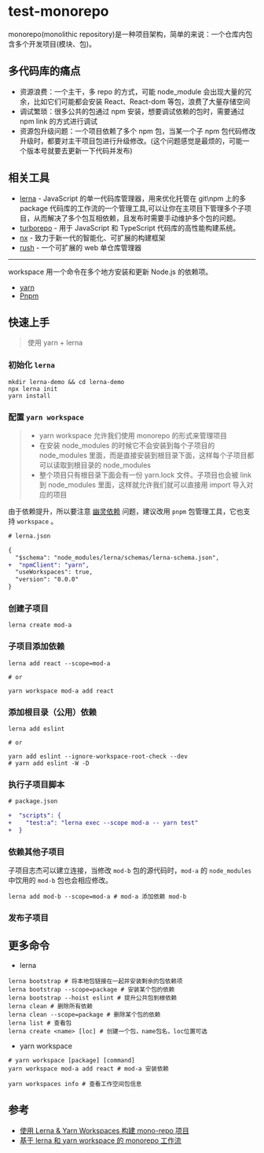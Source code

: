 # test-monorepo

monorepo(monolithic repository)是一种项目架构，简单的来说：一个仓库内包含多个开发项目(模块、包)。

## 多代码库的痛点

- 资源浪费：一个主干，多 repo 的方式，可能 node_module 会出现大量的冗余，比如它们可能都会安装 React、React-dom 等包，浪费了大量存储空间
- 调试繁琐：很多公共的包通过 npm 安装，想要调试依赖的包时，需要通过 npm link 的方式进行调试
- 资源包升级问题：一个项目依赖了多个 npm 包，当某一个子 npm 包代码修改升级时，都要对主干项目包进行升级修改。(这个问题感觉是最烦的，可能一个版本号就要去更新一下代码并发布)

## 相关工具

- [lerna](https://www.npmjs.com/package/lerna) - JavaScript 的单一代码库管理器，用来优化托管在 git\npm 上的多 package 代码库的工作流的一个管理工具,可以让你在主项目下管理多个子项目，从而解决了多个包互相依赖，且发布时需要手动维护多个包的问题。
- [turborepo](https://www.npmjs.com/package/turbo) - 用于 JavaScript 和 TypeScript 代码库的高性能构建系统。
- [nx](https://www.npmjs.com/package/nx) - 致力于新一代的智能化、可扩展的构建框架
- [rush](https://www.npmjs.com/package/@microsoft/rush) - 一个可扩展的 web 单仓库管理器

---

workspace 用一个命令在多个地方安装和更新 Node.js 的依赖项。

- [yarn](https://www.npmjs.com/package/yarn)
- [Pnpm](https://www.npmjs.com/package/pnpm)

## 快速上手

> 使用 yarn + lerna

### 初始化 `lerna`

```shell
mkdir lerna-demo && cd lerna-demo
npx lerna init
yarn install
```

### 配置 `yarn workspace`

> - yarn workspace 允许我们使用 monorepo 的形式来管理项目
> - 在安装 node_modules 的时候它不会安装到每个子项目的 node_modules 里面，而是直接安装到根目录下面，这样每个子项目都可以读取到根目录的 node_modules
> - 整个项目只有根目录下面会有一份 yarn.lock 文件。子项目也会被 link 到 node_modules 里面，这样就允许我们就可以直接用 import 导入对应的项目

由于依赖提升，所以要注意 [幽灵依赖](https://rushjs.io/zh-cn/pages/advanced/phantom_deps/) 问题，建议改用 `pnpm` 包管理工具，它也支持 `workspace` 。

```diff
# lerna.json

{
  "$schema": "node_modules/lerna/schemas/lerna-schema.json",
+  "npmClient": "yarn",
  "useWorkspaces": true,
  "version": "0.0.0"
}
```

### 创建子项目

```shell
lerna create mod-a
```

### 子项目添加依赖

```shell
lerna add react --scope=mod-a

# or

yarn workspace mod-a add react
```

### 添加根目录（公用）依赖

```shell
lerna add eslint

# or

yarn add eslint --ignore-workspace-root-check --dev
# yarn add eslint -W -D
```

### 执行子项目脚本

```diff
# package.json

+  "scripts": {
+    "test:a": "lerna exec --scope mod-a -- yarn test"
+  }
```

### 依赖其他子项目

子项目志杰可以建立连接，当修改 `mod-b` 包的源代码时，`mod-a` 的 `node_modules` 中饮用的 `mod-b` 包也会相应修改。

```shell
lerna add mod-b --scope=mod-a # mod-a 添加依赖 mod-b
```

### 发布子项目

## 更多命令

- lerna

```shell
lerna bootstrap # 将本地包链接在一起并安装剩余的包依赖项
lerna bootstrap --scope=package # 安装某个包的依赖
lerna bootstrap --hoist eslint # 提升公共包到根依赖
lerna clean # 删除所有依赖
lerna clean --scope=package # 删除某个包的依赖
lerna list # 查看包
lerna create <name> [loc] # 创建一个包，name包名，loc位置可选
```

- yarn workspace

```shell
# yarn workspace [package] [command]
yarn workspace mod-a add react # mod-a 安装依赖

yarn workspaces info # 查看工作空间包信息
```

## 参考

- [使用 Lerna & Yarn Workspaces 构建 mono-repo 项目](https://zhuanlan.zhihu.com/p/108118011)
- [基于 lerna 和 yarn workspace 的 monorepo 工作流](https://zhuanlan.zhihu.com/p/71385053)
